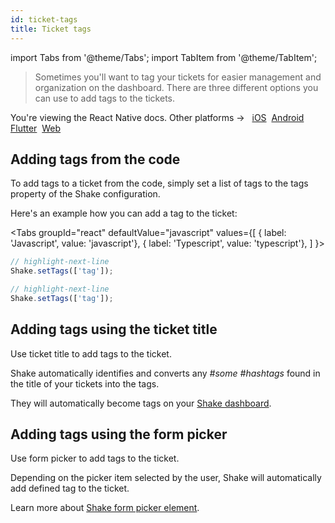 ```yaml
---
id: ticket-tags
title: Ticket tags
---
```

import Tabs from '@theme/Tabs';
import TabItem from '@theme/TabItem';

> Sometimes you'll want to tag your tickets for easier management and organization on the dashboard.
There are three different options you can use to add tags to the tickets.

<p class="p2 mt-40">You're viewing the React Native docs. Other platforms → &nbsp;
<a href="/docs/ios/configuration-and-data/ticket-tags/">iOS</a>&nbsp; 
<a href="/docs/android/configuration-and-data/ticket-tags/">Android</a>&nbsp;
<a href="/docs/flutter/configuration-and-data/ticket-tags/">Flutter</a>&nbsp;  
<a href="/docs/web/configuration-and-data/ticket-tags/">Web</a>&nbsp;
</p>


## Adding tags from the code

To add tags to a ticket from the code, simply set a list of tags to the tags property of the Shake configuration.

Here's an example how you can add a <span class="tag-button green-tag-button">tag</span> to the ticket:

<Tabs
groupId="react"
defaultValue="javascript"
values={[
{ label: 'Javascript', value: 'javascript'},
{ label: 'Typescript', value: 'typescript'},
]
}>

<TabItem value="javascript">

```javascript title="index.js"
// highlight-next-line
Shake.setTags(['tag']);
```

</TabItem>

<TabItem value="typescript">

```typescript title="index.ts"
// highlight-next-line
Shake.setTags(['tag']);
```

</TabItem>
</Tabs>

## Adding tags using the ticket title

Use ticket title to add tags to the ticket.

Shake automatically identifies and converts any *#some #hashtags* found in the title of your tickets into the tags.

They will automatically become <span class="tag-button pink-tag-button">tags</span> on your [Shake dashboard](https://app.shakebugs.com/).

## Adding tags using the form picker

Use form picker to add tags to the ticket.

Depending on the picker item selected by the user, Shake will automatically add defined <span class="tag-button blue-tag-button">tag</span> to the ticket.

Learn more about [Shake form picker element](/react/configuration-and-data/custom-forms#picker).


